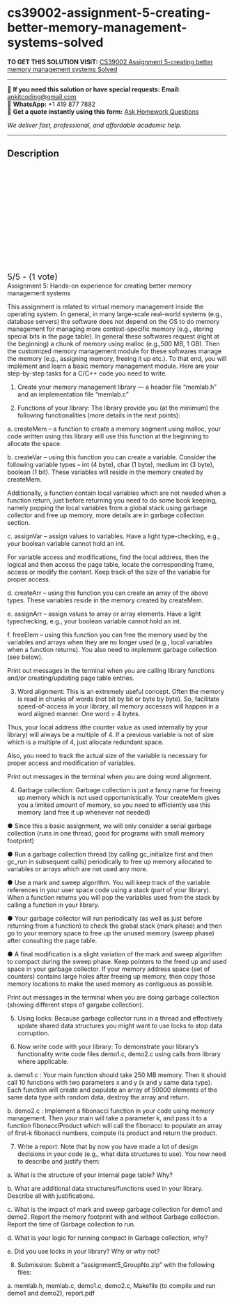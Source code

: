 # cs39002-assignment-5-creating-better-memory-management-systems-solved
**TO GET THIS SOLUTION VISIT:** [CS39002 Assignment 5-creating better memory management systems Solved](https://www.ankitcodinghub.com/product/operating-systems-laboratory-cs39002-solved-2/)


---

📩 **If you need this solution or have special requests:** **Email:** ankitcoding@gmail.com  
📱 **WhatsApp:** +1 419 877 7882  
📄 **Get a quote instantly using this form:** [Ask Homework Questions](https://www.ankitcodinghub.com/services/ask-homework-questions/)

*We deliver fast, professional, and affordable academic help.*

---

<h2>Description</h2>



<div class="kk-star-ratings kksr-auto kksr-align-center kksr-valign-top" data-payload="{&quot;align&quot;:&quot;center&quot;,&quot;id&quot;:&quot;113924&quot;,&quot;slug&quot;:&quot;default&quot;,&quot;valign&quot;:&quot;top&quot;,&quot;ignore&quot;:&quot;&quot;,&quot;reference&quot;:&quot;auto&quot;,&quot;class&quot;:&quot;&quot;,&quot;count&quot;:&quot;1&quot;,&quot;legendonly&quot;:&quot;&quot;,&quot;readonly&quot;:&quot;&quot;,&quot;score&quot;:&quot;5&quot;,&quot;starsonly&quot;:&quot;&quot;,&quot;best&quot;:&quot;5&quot;,&quot;gap&quot;:&quot;4&quot;,&quot;greet&quot;:&quot;Rate this product&quot;,&quot;legend&quot;:&quot;5\/5 - (1 vote)&quot;,&quot;size&quot;:&quot;24&quot;,&quot;title&quot;:&quot;CS39002 Assignment 5-creating better memory management systems Solved&quot;,&quot;width&quot;:&quot;138&quot;,&quot;_legend&quot;:&quot;{score}\/{best} - ({count} {votes})&quot;,&quot;font_factor&quot;:&quot;1.25&quot;}">

<div class="kksr-stars">

<div class="kksr-stars-inactive">
            <div class="kksr-star" data-star="1" style="padding-right: 4px">


<div class="kksr-icon" style="width: 24px; height: 24px;"></div>
        </div>
            <div class="kksr-star" data-star="2" style="padding-right: 4px">


<div class="kksr-icon" style="width: 24px; height: 24px;"></div>
        </div>
            <div class="kksr-star" data-star="3" style="padding-right: 4px">


<div class="kksr-icon" style="width: 24px; height: 24px;"></div>
        </div>
            <div class="kksr-star" data-star="4" style="padding-right: 4px">


<div class="kksr-icon" style="width: 24px; height: 24px;"></div>
        </div>
            <div class="kksr-star" data-star="5" style="padding-right: 4px">


<div class="kksr-icon" style="width: 24px; height: 24px;"></div>
        </div>
    </div>

<div class="kksr-stars-active" style="width: 138px;">
            <div class="kksr-star" style="padding-right: 4px">


<div class="kksr-icon" style="width: 24px; height: 24px;"></div>
        </div>
            <div class="kksr-star" style="padding-right: 4px">


<div class="kksr-icon" style="width: 24px; height: 24px;"></div>
        </div>
            <div class="kksr-star" style="padding-right: 4px">


<div class="kksr-icon" style="width: 24px; height: 24px;"></div>
        </div>
            <div class="kksr-star" style="padding-right: 4px">


<div class="kksr-icon" style="width: 24px; height: 24px;"></div>
        </div>
            <div class="kksr-star" style="padding-right: 4px">


<div class="kksr-icon" style="width: 24px; height: 24px;"></div>
        </div>
    </div>
</div>


<div class="kksr-legend" style="font-size: 19.2px;">
            5/5 - (1 vote)    </div>
    </div>
Assignment 5: Hands-on experience for creating better memory management systems

This assignment is related to virtual memory management inside the operating system. In general, in many large-scale real-world systems (e.g., database servers) the software does not depend on the OS to do memory management for managing more context-specific memory (e.g., storing special bits in the page table). In general these softwares request (right at the beginning) a chunk of memory using malloc (e.g.,500 MB, 1 GB). Then the customized memory management module for these softwares manage the memory (e.g., assigning memory, freeing it up etc.). To that end, you will implement and learn a basic memory management module. Here are your step-by-step tasks for a C/C++ code you need to write.

1. Create your memory management library — a header file “memlab.h” and an implementation file “memlab.c”

2. Functions of your library: The library provide you (at the minimum) the following functionalities (more details in the next points):

a. createMem – a function to create a memory segment using malloc, your code written using this library will use this function at the beginning to allocate the space.

b. createVar – using this function you can create a variable. Consider the following variable types – int (4 byte), char (1 byte), medium int (3 byte), boolean (1 bit). These variables will reside in the memory created by createMem.

Additionally, a function contain local variables which are not needed when a function return, just before returning you need to do some book keeping, namely popping the local variables from a global stack using garbage collector and free up memory, more details are in garbage collection section.

c. assignVar – assign values to variables. Have a light type-checking, e.g., your boolean variable cannot hold an int.

For variable access and modifications, find the local address, then the logical and then access the page table, locate the corresponding frame, access or modify the content. Keep track of the size of the variable for proper access.

d. createArr – using this function you can create an array of the above types. These variables reside in the memory created by createMem.

e. assignArr – assign values to array or array elements. Have a light typechecking, e.g., your boolean variable cannot hold an int.

f. freeElem – using this function you can free the memory used by the variables and arrays when they are no longer used (e.g., local variables when a function returns). You also need to implement garbage collection (see below).

Print out messages in the terminal when you are calling library functions and/or creating/updating page table entries.

3. Word alignment: This is an extremely useful concept. Often the memory is read in chunks of words (not bit by bit or byte by byte). So, facilitate speed-of-access in your library, all memory accesses will happen in a word aligned manner. One word = 4 bytes.

Thus, your local address (the counter value as used internally by your library) will always be a multiple of 4. If a previous variable is not of size which is a multiple of 4, just allocate redundant space.

Also, you need to track the actual size of the variable is necessary for proper access and modification of variables.

Print out messages in the terminal when you are doing word alignment.

4. Garbage collection: Garbage collection is just a fancy name for freeing up memory which is not used opportunistically. Your createMem gives you a limited amount of memory, so you need to efficiently use this memory (and free it up whenever not needed)

● Since this a basic assignment, we will only consider a serial garbage collection (runs in one thread, good for programs with small memory footprint)

● Run a garbage collection thread (by calling gc_initialize first and then gc_run in subsequent calls) periodically to free up memory allocated to variables or arrays which are not used any more.

● Use a mark and sweep algorithm. You will keep track of the variable references in your user space code using a stack (part of your library). When a function returns you will pop the variables used from the stack by calling a function in your library.

● Your garbage collector will run periodically (as well as just before returning from a function) to check the global stack (mark phase) and then go to your memory space to free up the unused memory (sweep phase) after consulting the page table.

● A final modification is a slight variation of the mark and sweep algorithm to compact during the sweep phase. Keep pointers to the freed up and used space in your garbage collector. If your memory address space (set of counters) contains large holes after freeing up memory, then copy those memory locations to make the used memory as contiguous as possible.

Print out messages in the terminal when you are doing garbage collection (showing different steps of gargabe collection).

5. Using locks: Because garbage collector runs in a thread and effectively update shared data structures you might want to use locks to stop data corruption.

6. Now write code with your library: To demonstrate your library’s functionality write code files demo1.c, demo2.c using calls from library where applicable.

a. demo1.c : Your main function should take 250 MB memory. Then it should call 10 functions with two parameters x and y (x and y same data type). Each function will create and populate an array of 50000 elements of the same data type with random data, destroy the array and return.

b. demo2.c : Implement a fibonacci function in your code using memory management. Then your main will take a parameter k, and pass it to a function fibonacciProduct which will call the fibonacci to populate an array of first-k fibonacci numbers, compute its product and return the product.

7. Write a report: Note that by now you have made a lot of design decisions in your code (e.g., what data structures to use). You now need to describe and justify them:

a. What is the structure of your internal page table? Why?

b. What are additional data structures/functions used in your library. Describe all with justifications.

c. What is the impact of mark and sweep garbage collection for demo1 and demo2. Report the memory footprint with and without Garbage collection. Report the time of Garbage collection to run.

d. What is your logic for running compact in Garbage collection, why?

e. Did you use locks in your library? Why or why not?

8. Submission: Submit a “assignment5_GroupNo.zip” with the following files:

a. memlab.h, memlab.c, demo1.c, demo2.c, Makefile (to compile and run demo1 and demo2), report.pdf
